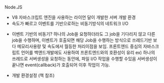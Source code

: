 Node.JS
- V8 자바스크립트 엔진을 사용하는 라이언 달이 개발한 서버 개발 환경
- 속도가 빠르고 이벤트를 기반으로하는 비동기방식의 네트워크 I/O

* 이벤트 기반의 비동기?
하나의 Job을 요청하더라도 그 job을 기다리지 않고 다른 job을
수행하며, 이벤트가 호출되면 해당 Job을 수행하는 방식으로
쓰레드기반 보다 메모리사용량 및 속도에서 월등한 처리이점을 보임. 
프론트엔드 중심의 자바스크립트 언어를 백앤드개발에도 사용하여 프론트엔드와의 호환성이 유리 
ex) 하나의 쓰레드로 서버생성을 요청하는 동안에, 파일 I/O 작업을 수행할 수있음
서버생성이 끝나면 event(callback)가 호출되어 이후 작업이 가능.


* 개발 환경설정 
(책 참조)